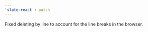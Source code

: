 ```yaml
---
'slate-react': patch
---
```


Fixed deleting by line to account for the line breaks in the browser.
